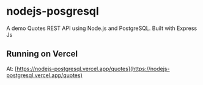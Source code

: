 # nodejs-posgresql
A demo Quotes REST API using Node.js and PostgreSQL. Built with Express Js

## Running on Vercel

At: [https://nodejs-postgresql.vercel.app/quotes](https://nodejs-postgresql.vercel.app/quotes)
